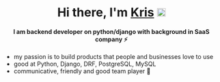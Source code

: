 <h1 align="center">Hi there, I'm <a href="https://www.linkedin.com/in/kristina-melikova-498a761b6/" target="_blank">Kris</a> 
<img src="https://github.com/blackcater/blackcater/raw/main/images/Hi.gif" height="20"/></h1>
<h4 align="center">I am backend developer on python/django with background in SaaS company ⚡ </h4>
<ul>
  <li>my passion is to build products that people and businesses love to use</li>
  <li>good at Python, Django, DRF, PostgreSQL, MySQL</li>
  <li>communicative, friendly and good team player 🙂</li>
</ul>

